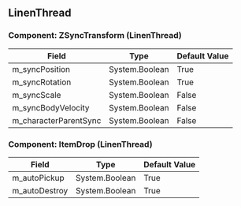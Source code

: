 ## LinenThread

### Component: ZSyncTransform (LinenThread)

|Field|Type|Default Value|
|---|---|---|
|m_syncPosition|System.Boolean|True|
|m_syncRotation|System.Boolean|True|
|m_syncScale|System.Boolean|False|
|m_syncBodyVelocity|System.Boolean|False|
|m_characterParentSync|System.Boolean|False|

### Component: ItemDrop (LinenThread)

|Field|Type|Default Value|
|---|---|---|
|m_autoPickup|System.Boolean|True|
|m_autoDestroy|System.Boolean|True|


